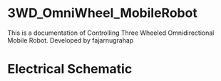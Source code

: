# 3WD_OmniWheel_MobileRobot
This is a documentation of Controlling Three Wheeled Omnidirectional Mobile Robot. Developed by fajarnugrahap

# Electrical Schematic
